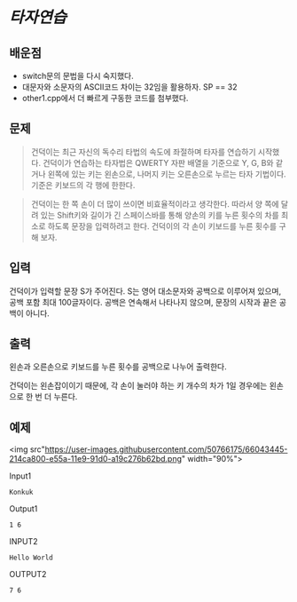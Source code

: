 *타자연습*
==========

배운점
------

- switch문의 문법을 다시 숙지했다.
- 대문자와 소문자의 ASCII코드 차이는 32임을 활용하자. SP == 32
- other1.cpp에서 더 빠르게 구동한 코드를 첨부했다.

문제
-----

>건덕이는 최근 자신의 독수리 타법의 속도에 좌절하며 타자를 연습하기 시작했다. 
건덕이가 연습하는 타자법은 QWERTY 자판 배열을 기준으로 Y, G, B와 같거나 왼쪽에 있는 키는 왼손으로, 나머지 키는 오른손으로 누르는 타자 기법이다. 
기준은 키보드의 각 행에 한한다.

>건덕이는 한 쪽 손이 더 많이 쓰이면 비효율적이라고 생각한다. 
따라서 양 쪽에 달려 있는 Shift키와 길이가 긴 스페이스바를 통해 양손의 키를 누른 횟수의 차를 최소로 하도록 문장을 입력하려고 한다. 
건덕이의 각 손이 키보드를 누른 횟수를 구해 보자.

입력
-----

건덕이가 입력할 문장 S가 주어진다. S는 영어 대소문자와 공백으로 이루어져 있으며, 공백 포함 최대 100글자이다. 
공백은 연속해서 나타나지 않으며, 문장의 시작과 끝은 공백이 아니다.

출력
----

왼손과 오른손으로 키보드를 누른 횟수를 공백으로 나누어 출력한다.

건덕이는 왼손잡이이기 때문에, 각 손이 눌러야 하는 키 개수의 차가 1일 경우에는 왼손으로 한 번 더 누른다.

예제
----
<img src"https://user-images.githubusercontent.com/50766175/66043445-214ca800-e55a-11e9-91d0-a19c276b62bd.png" width="90%"></img>

Input1

```Konkuk```

Output1

```1 6```

INPUT2

```Hello World```

OUTPUT2

```7 6```

